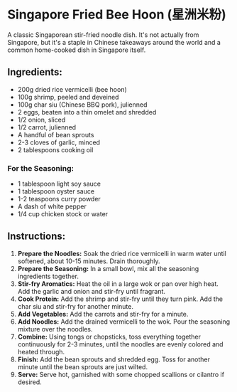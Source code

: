 
# Singapore Fried Bee Hoon (星洲米粉)

A classic Singaporean stir-fried noodle dish. It's not actually from Singapore, but it's a staple in Chinese takeaways around the world and a common home-cooked dish in Singapore itself.

## Ingredients:
*   200g dried rice vermicelli (bee hoon)
*   100g shrimp, peeled and deveined
*   100g char siu (Chinese BBQ pork), julienned
*   2 eggs, beaten into a thin omelet and shredded
*   1/2 onion, sliced
*   1/2 carrot, julienned
*   A handful of bean sprouts
*   2-3 cloves of garlic, minced
*   2 tablespoons cooking oil

### For the Seasoning:
*   1 tablespoon light soy sauce
*   1 tablespoon oyster sauce
*   1-2 teaspoons curry powder
*   A dash of white pepper
*   1/4 cup chicken stock or water

## Instructions:
1.  **Prepare the Noodles:** Soak the dried rice vermicelli in warm water until softened, about 10-15 minutes. Drain thoroughly.
2.  **Prepare the Seasoning:** In a small bowl, mix all the seasoning ingredients together.
3.  **Stir-fry Aromatics:** Heat the oil in a large wok or pan over high heat. Add the garlic and onion and stir-fry until fragrant.
4.  **Cook Protein:** Add the shrimp and stir-fry until they turn pink. Add the char siu and stir-fry for another minute.
5.  **Add Vegetables:** Add the carrots and stir-fry for a minute.
6.  **Add Noodles:** Add the drained vermicelli to the wok. Pour the seasoning mixture over the noodles.
7.  **Combine:** Using tongs or chopsticks, toss everything together continuously for 2-3 minutes, until the noodles are evenly colored and heated through.
8.  **Finish:** Add the bean sprouts and shredded egg. Toss for another minute until the bean sprouts are just wilted.
9.  **Serve:** Serve hot, garnished with some chopped scallions or cilantro if desired.